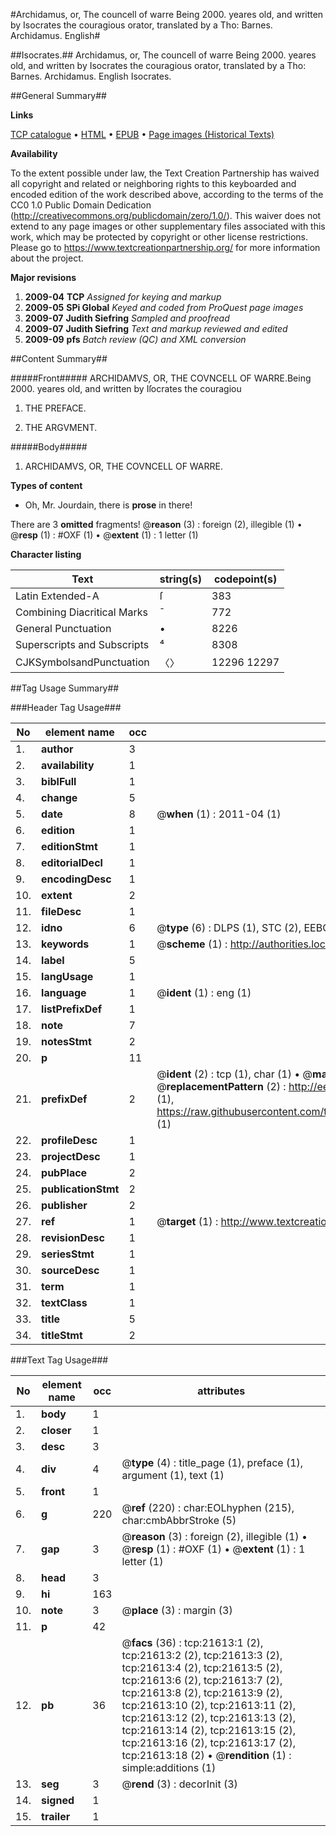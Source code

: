 #Archidamus, or, The councell of warre Being 2000. yeares old, and written by Isocrates the couragious orator, translated by a Tho: Barnes. Archidamus. English#

##Isocrates.##
Archidamus, or, The councell of warre Being 2000. yeares old, and written by Isocrates the couragious orator, translated by a Tho: Barnes.
Archidamus. English
Isocrates.

##General Summary##

**Links**

[TCP catalogue](http://www.ota.ox.ac.uk/tcp/)  • 
[HTML](http://tei.it.ox.ac.uk/tcp/Texts-HTML/free/A04/A04141.html)  • 
[EPUB](http://tei.it.ox.ac.uk/tcp/Texts-EPUB/free/A04/A04141.epub) • 
[Page images (Historical Texts)](https://historicaltexts.jisc.ac.uk/eebo-99856094e)

**Availability**

To the extent possible under law, the Text Creation Partnership has waived all copyright and related or neighboring rights to this keyboarded and encoded edition of the work described above, according to the terms of the CC0 1.0 Public Domain Dedication (http://creativecommons.org/publicdomain/zero/1.0/). This waiver does not extend to any page images or other supplementary files associated with this work, which may be protected by copyright or other license restrictions. Please go to https://www.textcreationpartnership.org/ for more information about the project.

**Major revisions**

1. __2009-04__ __TCP__ *Assigned for keying and markup*
1. __2009-05__ __SPi Global__ *Keyed and coded from ProQuest page images*
1. __2009-07__ __Judith Siefring__ *Sampled and proofread*
1. __2009-07__ __Judith Siefring__ *Text and markup reviewed and edited*
1. __2009-09__ __pfs__ *Batch review (QC) and XML conversion*

##Content Summary##

#####Front#####
ARCHIDAMVS, OR, THE COVNCELL OF WARRE.Being 2000. yeares old, and written by Iſocrates the
couragiou
1. THE PREFACE.

1. THE ARGVMENT.

#####Body#####

1. ARCHIDAMVS, OR, THE COVNCELL OF WARRE.

**Types of content**

  * Oh, Mr. Jourdain, there is **prose** in there!

There are 3 **omitted** fragments! 
 @__reason__ (3) : foreign (2), illegible (1)  •  @__resp__ (1) : #OXF (1)  •  @__extent__ (1) : 1 letter (1)

**Character listing**


|Text|string(s)|codepoint(s)|
|---|---|---|
|Latin Extended-A|ſ|383|
|Combining             Diacritical Marks|̄|772|
|General Punctuation|•|8226|
|Superscripts             and Subscripts|⁴|8308|
|CJKSymbolsandPunctuation|〈〉|12296 12297|

##Tag Usage Summary##

###Header Tag Usage###

|No|element name|occ|attributes|
|---|---|---|---|
|1.|__author__|3||
|2.|__availability__|1||
|3.|__biblFull__|1||
|4.|__change__|5||
|5.|__date__|8| @__when__ (1) : 2011-04 (1)|
|6.|__edition__|1||
|7.|__editionStmt__|1||
|8.|__editorialDecl__|1||
|9.|__encodingDesc__|1||
|10.|__extent__|2||
|11.|__fileDesc__|1||
|12.|__idno__|6| @__type__ (6) : DLPS (1), STC (2), EEBO-CITATION (1), PROQUEST (1), VID (1)|
|13.|__keywords__|1| @__scheme__ (1) : http://authorities.loc.gov/ (1)|
|14.|__label__|5||
|15.|__langUsage__|1||
|16.|__language__|1| @__ident__ (1) : eng (1)|
|17.|__listPrefixDef__|1||
|18.|__note__|7||
|19.|__notesStmt__|2||
|20.|__p__|11||
|21.|__prefixDef__|2| @__ident__ (2) : tcp (1), char (1)  •  @__matchPattern__ (2) : ([0-9\-]+):([0-9IVX]+) (1), (.+) (1)  •  @__replacementPattern__ (2) : http://eebo.chadwyck.com/downloadtiff?vid=$1&page=$2 (1), https://raw.githubusercontent.com/textcreationpartnership/Texts/master/tcpchars.xml#$1 (1)|
|22.|__profileDesc__|1||
|23.|__projectDesc__|1||
|24.|__pubPlace__|2||
|25.|__publicationStmt__|2||
|26.|__publisher__|2||
|27.|__ref__|1| @__target__ (1) : http://www.textcreationpartnership.org/docs/. (1)|
|28.|__revisionDesc__|1||
|29.|__seriesStmt__|1||
|30.|__sourceDesc__|1||
|31.|__term__|1||
|32.|__textClass__|1||
|33.|__title__|5||
|34.|__titleStmt__|2||


###Text Tag Usage###

|No|element name|occ|attributes|
|---|---|---|---|
|1.|__body__|1||
|2.|__closer__|1||
|3.|__desc__|3||
|4.|__div__|4| @__type__ (4) : title_page (1), preface (1), argument (1), text (1)|
|5.|__front__|1||
|6.|__g__|220| @__ref__ (220) : char:EOLhyphen (215), char:cmbAbbrStroke (5)|
|7.|__gap__|3| @__reason__ (3) : foreign (2), illegible (1)  •  @__resp__ (1) : #OXF (1)  •  @__extent__ (1) : 1 letter (1)|
|8.|__head__|3||
|9.|__hi__|163||
|10.|__note__|3| @__place__ (3) : margin (3)|
|11.|__p__|42||
|12.|__pb__|36| @__facs__ (36) : tcp:21613:1 (2), tcp:21613:2 (2), tcp:21613:3 (2), tcp:21613:4 (2), tcp:21613:5 (2), tcp:21613:6 (2), tcp:21613:7 (2), tcp:21613:8 (2), tcp:21613:9 (2), tcp:21613:10 (2), tcp:21613:11 (2), tcp:21613:12 (2), tcp:21613:13 (2), tcp:21613:14 (2), tcp:21613:15 (2), tcp:21613:16 (2), tcp:21613:17 (2), tcp:21613:18 (2)  •  @__rendition__ (1) : simple:additions (1)|
|13.|__seg__|3| @__rend__ (3) : decorInit (3)|
|14.|__signed__|1||
|15.|__trailer__|1||
